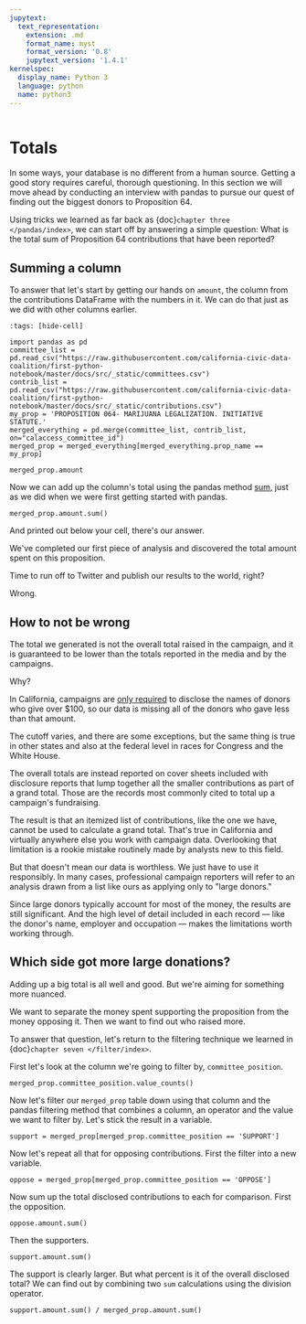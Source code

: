 ```yaml
---
jupytext:
  text_representation:
    extension: .md
    format_name: myst
    format_version: '0.8'
    jupytext_version: '1.4.1'
kernelspec:
  display_name: Python 3
  language: python
  name: python3
---
```


```{include} ../_templates/nav.html
```

# Totals

In some ways, your database is no different from a human source. Getting a good story requires careful, thorough questioning. In this section we will move ahead by conducting an interview with pandas to pursue our quest of finding out the biggest donors to Proposition 64.

Using tricks we learned as far back as {doc}`chapter three </pandas/index>`, we can start off by answering a simple question: What is the total sum of Proposition 64 contributions that have been reported?

## Summing a column

To answer that let's start by getting our hands on `amount`, the column from the contributions DataFrame with the numbers in it. We can do that just as we did with other columns earlier.

```{code-cell}
:tags: [hide-cell]

import pandas as pd
committee_list = pd.read_csv("https://raw.githubusercontent.com/california-civic-data-coalition/first-python-notebook/master/docs/src/_static/committees.csv")
contrib_list = pd.read_csv("https://raw.githubusercontent.com/california-civic-data-coalition/first-python-notebook/master/docs/src/_static/contributions.csv")
my_prop = 'PROPOSITION 064- MARIJUANA LEGALIZATION. INITIATIVE STATUTE.'
merged_everything = pd.merge(committee_list, contrib_list, on="calaccess_committee_id")
merged_prop = merged_everything[merged_everything.prop_name == my_prop]
```

```{code-cell}
merged_prop.amount
```

Now we can add up the column's total using the pandas method [sum], just as we did when we were first getting started with pandas.

```{code-cell}
merged_prop.amount.sum()
```

And printed out below your cell, there's our answer.

We've completed our first piece of analysis and discovered the total amount spent on this proposition.

Time to run off to Twitter and publish our results to the world, right?

Wrong.

## How to not be wrong

The total we generated is not the overall total raised in the campaign, and it is guaranteed to be lower than the totals reported in the media and by the campaigns.

Why?

In California, campaigns are [only required] to disclose the names of donors who give over \$100, so our data is missing all of the donors who gave less than that amount.

The cutoff varies, and there are some exceptions, but the same thing is true in other states and also at the federal level in races for Congress and the White House.

The overall totals are instead reported on cover sheets included with disclosure reports that lump together all the smaller contributions as part of a grand total. Those are the records most commonly cited to total up a campaign's fundraising.

The result is that an itemized list of contributions, like the one we have, cannot be used to calculate a grand total. That's true in California and virtually anywhere else you work with campaign data. Overlooking that limitation is a rookie mistake routinely made by analysts new to this field.

But that doesn't mean our data is worthless. We just have to use it responsibly. In many cases, professional campaign reporters will refer to an analysis drawn from a list like ours as applying only to "large donors."

Since large donors typically account for most of the money, the results are still significant. And the high level of detail included in each record — like the donor's name, employer and occupation — makes the limitations worth working through.

## Which side got more large donations?

Adding up a big total is all well and good. But we're aiming for something more nuanced.

We want to separate the money spent supporting the proposition from the money opposing it. Then we want to find out who raised more.

To answer that question, let's return to the filtering technique we learned in {doc}`chapter seven </filter/index>`.

First let's look at the column we're going to filter by, `committee_position`.

```{code-cell}
merged_prop.committee_position.value_counts()
```
Now let's filter our `merged_prop` table down using that column and the pandas filtering method that combines a column, an operator and the value we want to filter by. Let's stick the result in a variable.

```{code-cell}
support = merged_prop[merged_prop.committee_position == 'SUPPORT']
```

Now let's repeat all that for opposing contributions. First the filter into a new variable.

```{code-cell}
oppose = merged_prop[merged_prop.committee_position == 'OPPOSE']
```

Now sum up the total disclosed contributions to each for comparison. First the opposition.

```{code-cell}
oppose.amount.sum()
```

Then the supporters.

```{code-cell}
support.amount.sum()
```

The support is clearly larger. But what percent is it of the overall disclosed total? We can find out by combining two `sum` calculations using the division operator.

```{code-cell}
support.amount.sum() / merged_prop.amount.sum()
```

[only required]: http://www.documentcloud.org/documents/2781363-460-2016-01.html#document/p10
[sum]: https://pandas.pydata.org/pandas-docs/stable/reference/api/pandas.Series.sum.html
